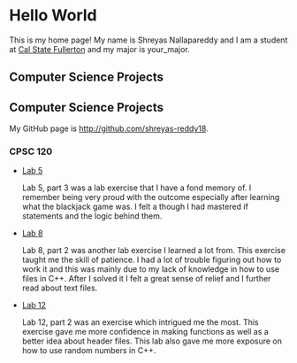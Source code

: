 # Hello World

This is my home page! My name is Shreyas Nallapareddy and I am a student at [Cal State Fullerton](http://www.fullerton.edu/) and my major is your_major.

## Computer Science Projects

## Computer Science Projects

My GitHub page is http://github.com/shreyas-reddy18.

### CPSC 120

* [Lab 5](https://github.com/cpsc-pilot-fall-2022/cpsc-120-lab-05-shreyas-and-isaiah.git)

    Lab 5, part 3 was a lab exercise that I have a fond memory of. I remember being very proud with the outcome especially after learning what the blackjack game was. I felt a though I had mastered if statements and the logic behind them. 

* [Lab 8](https://github.com/cpsc-pilot-fall-2022/cpsc-120-lab-08-shreyas-anthony-jazmine.git)

    Lab 8, part 2 was another lab exercise I learned a lot from. This exercise taught me the skill of patience. I had a lot of trouble figuring out how to work it and this was mainly due to my lack of knowledge in how to use files in C++. After I solved it I felt a great sense of relief and I further read about text files.

* [Lab 12](https://github.com/cpsc-pilot-fall-2022/cpsc-120-lab-12-shreyas-and-lesly-2.git)

    Lab 12, part 2 was an exercise which intrigued me the most. This exercise gave me more confidence in making functions as well as a better idea about header files. This lab also gave me more exposure on how to use random numbers in C++. 